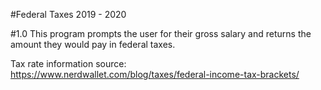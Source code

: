#Federal Taxes 2019 - 2020


#1.0
This program prompts the user for their gross salary and returns the amount they would pay in federal taxes.

Tax rate information source:
https://www.nerdwallet.com/blog/taxes/federal-income-tax-brackets/